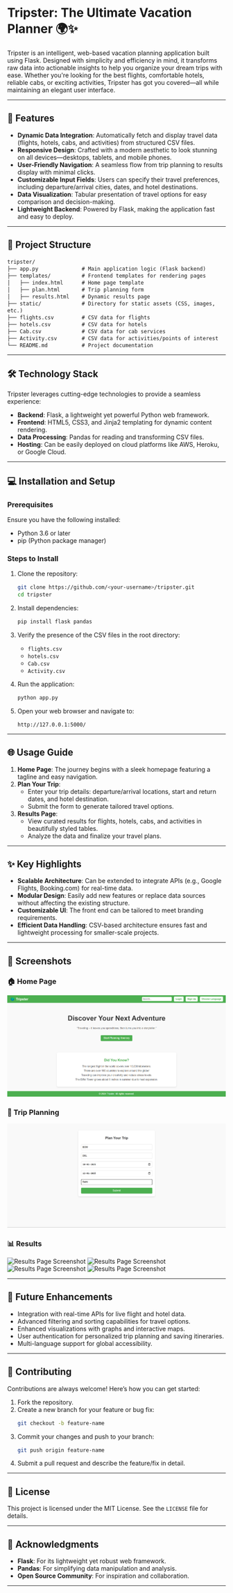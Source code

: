 # Tripster: The Ultimate Vacation Planner 🌍✨

Tripster is an intelligent, web-based vacation planning application built using Flask. Designed with simplicity and efficiency in mind, it transforms raw data into actionable insights to help you organize your dream trips with ease. Whether you're looking for the best flights, comfortable hotels, reliable cabs, or exciting activities, Tripster has got you covered—all while maintaining an elegant user interface.

---

## 🚀 Features
- **Dynamic Data Integration**: Automatically fetch and display travel data (flights, hotels, cabs, and activities) from structured CSV files.
- **Responsive Design**: Crafted with a modern aesthetic to look stunning on all devices—desktops, tablets, and mobile phones.
- **User-Friendly Navigation**: A seamless flow from trip planning to results display with minimal clicks.
- **Customizable Input Fields**: Users can specify their travel preferences, including departure/arrival cities, dates, and hotel destinations.
- **Data Visualization**: Tabular presentation of travel options for easy comparison and decision-making.
- **Lightweight Backend**: Powered by Flask, making the application fast and easy to deploy.

---

## 📂 Project Structure
```
tripster/
├── app.py              # Main application logic (Flask backend)
├── templates/          # Frontend templates for rendering pages
│   ├── index.html      # Home page template
│   ├── plan.html       # Trip planning form
│   ├── results.html    # Dynamic results page
├── static/             # Directory for static assets (CSS, images, etc.)
├── flights.csv         # CSV data for flights
├── hotels.csv          # CSV data for hotels
├── Cab.csv             # CSV data for cab services
├── Activity.csv        # CSV data for activities/points of interest
└── README.md           # Project documentation
```

---

## 🛠️ Technology Stack
Tripster leverages cutting-edge technologies to provide a seamless experience:
- **Backend**: Flask, a lightweight yet powerful Python web framework.
- **Frontend**: HTML5, CSS3, and Jinja2 templating for dynamic content rendering.
- **Data Processing**: Pandas for reading and transforming CSV files.
- **Hosting**: Can be easily deployed on cloud platforms like AWS, Heroku, or Google Cloud.

---

## 💻 Installation and Setup

### Prerequisites
Ensure you have the following installed:
- Python 3.6 or later
- pip (Python package manager)

### Steps to Install
1. Clone the repository:
   ```bash
   git clone https://github.com/<your-username>/tripster.git
   cd tripster
   ```

2. Install dependencies:
   ```bash
   pip install flask pandas
   ```

3. Verify the presence of the CSV files in the root directory:
   - `flights.csv`
   - `hotels.csv`
   - `Cab.csv`
   - `Activity.csv`

4. Run the application:
   ```bash
   python app.py
   ```

5. Open your web browser and navigate to:
   ```
   http://127.0.0.1:5000/
   ```

---

## 🌐 Usage Guide
1. **Home Page**: The journey begins with a sleek homepage featuring a tagline and easy navigation.
2. **Plan Your Trip**:
   - Enter your trip details: departure/arrival locations, start and return dates, and hotel destination.
   - Submit the form to generate tailored travel options.
3. **Results Page**:
   - View curated results for flights, hotels, cabs, and activities in beautifully styled tables.
   - Analyze the data and finalize your travel plans.

---

## ✨ Key Highlights
- **Scalable Architecture**: Can be extended to integrate APIs (e.g., Google Flights, Booking.com) for real-time data.
- **Modular Design**: Easily add new features or replace data sources without affecting the existing structure.
- **Customizable UI**: The front end can be tailored to meet branding requirements.
- **Efficient Data Handling**: CSV-based architecture ensures fast and lightweight processing for smaller-scale projects.

---

## 📸 Screenshots
### 🏠 Home Page
![Home Page Screenshot](screenshots/homepage.png)

### 📝 Trip Planning
![Plan Page Screenshot](screenshots/planpage.png)

### 📊 Results
![Results Page Screenshot](screenshots/resultspage1.png)
![Results Page Screenshot](screenshots/resultspage2.png)
![Results Page Screenshot](screenshots/resultspage3.png)
![Results Page Screenshot](screenshots/resultspage4.png)

---

## 🚀 Future Enhancements
- Integration with real-time APIs for live flight and hotel data.
- Advanced filtering and sorting capabilities for travel options.
- Enhanced visualizations with graphs and interactive maps.
- User authentication for personalized trip planning and saving itineraries.
- Multi-language support for global accessibility.

---

## 🤝 Contributing
Contributions are always welcome! Here’s how you can get started:
1. Fork the repository.
2. Create a new branch for your feature or bug fix:
   ```bash
   git checkout -b feature-name
   ```
3. Commit your changes and push to your branch:
   ```bash
   git push origin feature-name
   ```
4. Submit a pull request and describe the feature/fix in detail.

---

## 📜 License
This project is licensed under the MIT License. See the `LICENSE` file for details.

---

## 🙏 Acknowledgments
- **Flask**: For its lightweight yet robust web framework.
- **Pandas**: For simplifying data manipulation and analysis.
- **Open Source Community**: For inspiration and collaboration.

---
